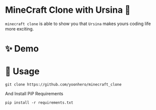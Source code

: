 # MineCraft Clone with Ursina 👋

`minecraft clone` is able to show you that `Ursina` makes yours coding life more exciting.

# ✨ Demo

# 🚀 Usage

```
git clone https://github.com/yoonhero/minecraft_clone
```

And Install PiP Requirements

```{python}
pip install -r requirements.txt
```

